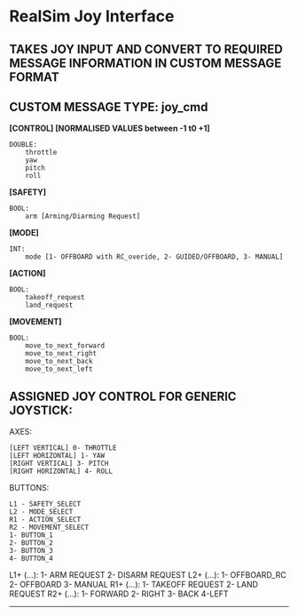# RealSim Joy Interface

## TAKES JOY INPUT AND CONVERT TO REQUIRED MESSAGE INFORMATION IN CUSTOM MESSAGE FORMAT
## CUSTOM MESSAGE TYPE: joy_cmd

**\[CONTROL\] [NORMALISED VALUES between -1 t0 +1]**

    DOUBLE:
        throttle
        yaw
        pitch
        roll

**[SAFETY]**

    BOOL: 
        arm [Arming/Diarming Request]

**[MODE]**

    INT: 
        mode [1- OFFBOARD with RC_overide, 2- GUIDED/OFFBOARD, 3- MANUAL]

**[ACTION]**

    BOOL: 
        takeoff_request
        land_request

**[MOVEMENT]**

    BOOL: 
        move_to_next_forward
        move_to_next_right
        move_to_next_back
        move_to_next_left
## ASSIGNED JOY CONTROL FOR GENERIC JOYSTICK:

AXES:

    [LEFT VERTICAL] 0- THROTTLE
    [LEFT HORIZONTAL] 1- YAW
    [RIGHT VERTICAL] 3- PITCH
    [RIGHT HORIZONTAL] 4- ROLL

BUTTONS:

    L1 - SAFETY_SELECT
    L2 - MODE_SELECT
    R1 - ACTION_SELECT
    R2 - MOVEMENT_SELECT
    1- BUTTON_1
    2- BUTTON_2
    3- BUTTON_3
    4- BUTTON_4

L1+ (...): 1- ARM REQUEST 2- DISARM REQUEST
L2+ (...): 1- OFFBOARD_RC 2- OFFBOARD 3- MANUAL
R1+ (...): 1- TAKEOFF REQUEST 2- LAND REQUEST
R2+ (...): 1- FORWARD 2- RIGHT 3- BACK 4-LEFT

----------



